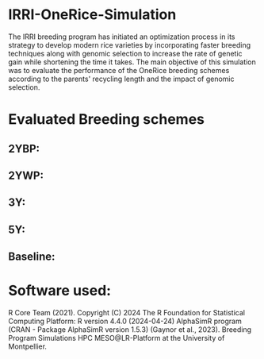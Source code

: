 # IRRI-OneRice-Simulation
The IRRI breeding program has initiated an optimization process in its strategy to develop modern rice varieties by incorporating faster breeding techniques along with genomic selection to increase the rate of genetic gain while shortening the time it takes.
The main objective of this simulation was to evaluate the performance of the OneRice breeding schemes according to the parents' recycling length and the impact of genomic selection.

# Evaluated Breeding schemes
## 2YBP:

## 2YWP: 

## 3Y: 

## 5Y: 

## Baseline: 


# Software used:
R Core Team (2021). Copyright (C) 2024 The R Foundation for Statistical Computing Platform: R version 4.4.0 (2024-04-24)
AlphaSimR program (CRAN - Package AlphaSimR version 1.5.3) (Gaynor et al., 2023). Breeding Program Simulations 
HPC MESO@LR-Platform at the University of Montpellier.
